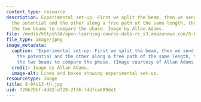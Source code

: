 ```yaml
---
content_type: resource
description: Experimental set-up. First we split the beam, then we send one beam through
  the potential and the other along a free path of the same length, then we interfere
  the two beams to compare the phase. Image by Allan Adams.
file: /media/https%3A/open-learning-course-data-rc.s3.amazonaws.com/8-04-quantum-physics-i-spring-2013/720b70bf4d82d7282f36f4dfca689de1_8-04s13-th.jpg
file_type: image/jpeg
image_metadata:
  caption: 'Experimental set-up: First we split the beam, then we send one beam through
    the potential and the other along a free path of the same length, then we interfere
    the two beams to compare the phase. (Image courtesy of Allan Adams.)'
  credit: Image by Allan Adams.
  image-alt: Lines and boxes showing experimental set-up.
resourcetype: Image
title: 8-04s13-th.jpg
uid: 720b70bf-4d82-d728-2f36-f4dfca689de1
---
```

